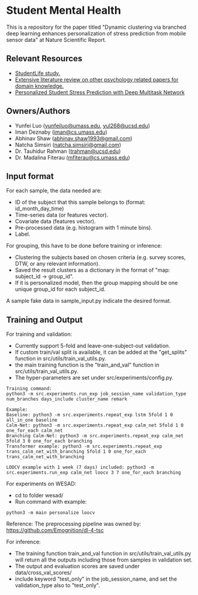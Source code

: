 # Student Mental Health 

This is a repository for the paper titled "Dynamic clustering via branched deep learning enhances personalization of stress prediction from mobile sensor data" at Nature Scientific Report. 

## Relevant Resources

- [StudentLife study.](https://drive.google.com/open?id=171iN3Zis7SKJ-WqXzNmrhdEJut7aFqNS)
- [Extensive literature review on other psychology related papers for domain knowledge.](https://drive.google.com/open?id=1FyUFo0b3cYQv8KJJng-wvpgk_Uk53VI0)
- [Personalized Student Stress Prediction with Deep Multitask Network](https://arxiv.org/abs/1906.11356)

## Owners/Authors
- Yunfei Luo (yunfeiluo@umass.edu, yul268@ucsd.edu)
- Iman Deznaby (iman@cs.umass.edu)
- Abhinav Shaw (abhinav.shaw1993@gmail.com)
- Natcha Simsiri (natcha.simsiri@gmail.com)
- Dr. Tauhidur Rahman (trahman@ucsd.edu)
- Dr. Madalina Fiterau (mfiterau@cs.umass.edu)

## Input format
For each sample, the data needed are:
- ID of the subject that this sample belongs to (format: id_month_day_time)
- Time-series data (or features vector). 
- Covariate data (features vector). 
- Pre-processed data (e.g. histogram with 1 minute bins). 
- Label. 


For grouping, this have to be done before training or inference:
- Clustering the subjects based on chosen criteria (e.g. survey scores, DTW, or any relevant information). 
- Saved the result clusters as a dictionary in the format of "map: subject_id -> group_id". 
- If it is personalized model, then the group mapping should be one unique group_id for each subject_id. 


A sample fake data in sample_input.py indicate the desired format. 

## Training and Output
For training and validation:  
- Currently support 5-fold and leave-one-subject-out validation. 
- If custom train/val split is available, it can be added at the "get_splits" function in src/utils/train_val_utils.py. 
- the main training function is the "train_and_val" function in src/utils/train_val_utils.py. 
- The hyper-parameters are set under src/experiments/config.py. 

```
Training command:  
python3 -m src.experiments.run_exp job_session_name validation_type num_branches days_include cluster_name remark

Example:
Baseline: python3 -m src.experiments.repeat_exp lstm 5fold 1 0 all_in_one baseline
Calm-Net: python3 -m src.experiments.repeat_exp calm_net 5fold 1 0 one_for_each calm_net
Branching Calm-Net: python3 -m src.experiments.repeat_exp calm_net 5fold 3 0 one_for_each branching
Transformer example: python3 -m src.experiments.repeat_exp trans_calm_net_with_branching 5fold 1 0 one_for_each trans_calm_net_with_branching

LOOCV example with 1 week (7 days) included: python3 -m src.experiments.run_exp calm_net loocv 3 7 one_for_each branching
```

For experiments on WESAD:
- cd to folder wesad/
- Run command with example:
```
python3 -m main personalize loocv
```
Reference: The preprocessing pipeline was owned by: https://github.com/Emognition/dl-4-tsc 

For inference:
- The training function train_and_val function in src/utils/train_val_utils.py will return all the outputs including those from samples in validation set. 
- The output and evaluation scores are saved under data/cross_val_scores/  
- include keyword "test_only" in the job_session_name, and set the validation_type also to "test_only". 
